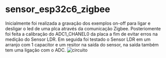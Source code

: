 # sensor_esp32c6_zigbee

Inicialmente foi realizada a gravação dos exemplos on-off para ligar e desligar o led de uma plca através da comunicação Zigbee. 
Posteriomente foi feita a calibração do ADC1_CHANEL0 da placa a fim de evitar erros na medição do Sensor LDR. 
Em seguida foi testado o Sensor LDR em um arranjo com 1 capacitor e um resitor na saída do sensor, na saída também tem uma ligação com o ADC.
<img src="[https://photos.app.goo.gl/WPxmfFfrGMVFZJmq7]" alt="circuito">
